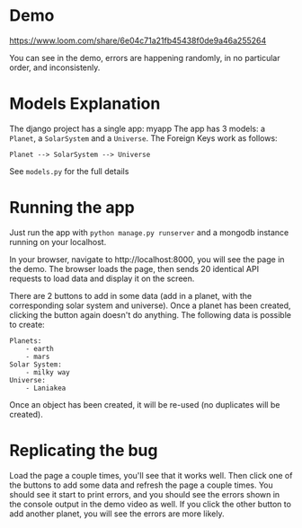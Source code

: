 # Demo
https://www.loom.com/share/6e04c71a21fb45438f0de9a46a255264

You can see in the demo, errors are happening randomly, in no particular order, and inconsistenly.

# Models Explanation
The django project has a single app: myapp
The app has 3 models: a `Planet`, a `SolarSystem` and a `Universe`. The Foreign Keys work as follows:

```
Planet --> SolarSystem --> Universe
```

See `models.py` for the full details

# Running the app
Just run the app with `python manage.py runserver` and a mongodb instance running on your localhost.

In your browser, navigate to http://localhost:8000, you will see the page in the demo. The browser loads the page, then sends 20 identical API requests to load data and display it on the screen. 

There are 2 buttons to add in some data (add in a planet, with the corresponding solar system and universe). Once a planet has been created, clicking the button again doesn't do anything. The following data is possible to create:

```
Planets: 
    - earth
    - mars
Solar System:
    - milky way
Universe: 
    - Laniakea
```

Once an object has been created, it will be re-used (no duplicates will be created).

# Replicating the bug
Load the page a couple times, you'll see that it works well. Then click one of the buttons to add some data and refresh the page a couple times. You should see it start to print errors, and you should see the errors shown in the console output in the demo video as well. If you click the other button to add another planet, you will see the errors are more likely.